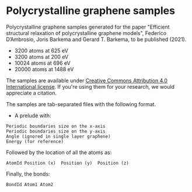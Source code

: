 # Polycrystalline graphene samples

Polycrystalline graphene samples generated for the paper "Efficient structural relaxation of polycrystalline graphene models", Federico D’Ambrosio, Joris Barkema and Gerard T. Barkema, to be published (2021).

- 3200 atoms at 625 eV
- 3200 atoms at 200 eV
- 10024 atoms at 696 eV
- 20000 atoms at 1488 eV 

The samples are available under [Creative Commons Attribution 4.0 International license](https://creativecommons.org/licenses/by/4.0/legalcode). If you're using them for your research, we would appreciate a citation. 

The samples are tab-separated files with the following format.

- A prelude with:
```
Periodic boundaries size on the x-axis
Periodic boundaries size on the y-axis
Angle (ignored in single layer graphene)
Energy (for reference)
```
Followed by the location of all the atoms as:
```
AtomId Position (x)  Position (y)  Position (z) 
```
Finally, the bonds:
```
BondId Atom1 Atom2
```
